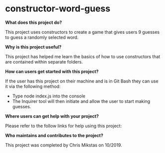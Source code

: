 # constructor-word-guess

**What does this project do?**

This project uses constructors to create a game that gives users 9 guesses to guess a randomly selected word.

**Why is this project useful?**

This project has helped me learn the basics of how to use constructors that are contained within separate folders.

**How can users get started with this project?**

If the user has this project on their machine and is in Git Bash they can use it via the following method:

* Type node index.js into the console
* The Inquirer tool will then initiate and allow the user to start making guesses.

**Where users can get help with your project?**

Please refer to the follow links for help using this project:



**Who maintains and contributes to the project?**

This project was completed by Chris Mikstas on 10/2019.